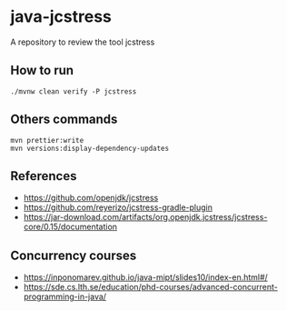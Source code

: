 # java-jcstress

A repository to review the tool jcstress

## How to run

```
./mvnw clean verify -P jcstress
```

## Others commands

```
mvn prettier:write
mvn versions:display-dependency-updates
```

## References

- https://github.com/openjdk/jcstress
- https://github.com/reyerizo/jcstress-gradle-plugin
- https://jar-download.com/artifacts/org.openjdk.jcstress/jcstress-core/0.15/documentation

## Concurrency courses

- https://inponomarev.github.io/java-mipt/slides10/index-en.html#/
- https://sde.cs.lth.se/education/phd-courses/advanced-concurrent-programming-in-java/
